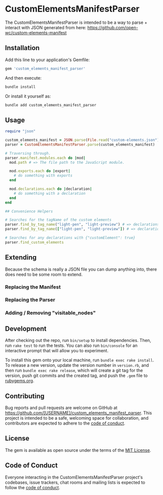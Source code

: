 # CustomElementsManifestParser

The CustomElementsManifestParser is intended to be a way to parse + interact with JSON
generated from here: <https://github.com/open-wc/custom-elements-manifest>

## Installation

Add this line to your application's Gemfile:

```ruby
gem 'custom_elements_manifest_parser'
```

And then execute:

```bash
bundle install
```

Or install it yourself as:

```bash
bundle add custom_elements_manifest_parser
```

## Usage

```ruby
require "json"

custom_elements_manifest = JSON.parse(File.read("custom-elements.json"))
parser = CustomElementsManifestParser.parse(custom_elements_manifest)

# Traversing through.
parser.manifest.modules.each do |mod|
  mod.path # => The file path to the JavaScript module.

  mod.exports.each do |export|
    # do something with exports
  end

  mod.declarations.each do |declaration|
    # do something with a declaration
  end
end

## Convenience Helpers

# Searches for the tagName of the custom elements
parser.find_by_tag_name("light-pen", "light-preview") # => declarations
parser.find_by_tag_name(["light-pen", "light-preview"]) # => declarations

# Searches for any declarations with {"customElement": true}
parser.find_custom_elements
```

## Extending

Because the schema is really a JSON file you can dump anything into, there does need to be some
room to extend.

### Replacing the Manifest

### Replacing the Parser

### Adding / Removing "visitable_nodes"

## Development

After checking out the repo, run `bin/setup` to install dependencies. Then, run `rake test` to run the tests. You can also run `bin/console` for an interactive prompt that will allow you to experiment.

To install this gem onto your local machine, run `bundle exec rake install`. To release a new version, update the version number in `version.rb`, and then run `bundle exec rake release`, which will create a git tag for the version, push git commits and the created tag, and push the `.gem` file to [rubygems.org](https://rubygems.org).

## Contributing

Bug reports and pull requests are welcome on GitHub at https://github.com/[USERNAME]/custom_elements_manifest_parser. This project is intended to be a safe, welcoming space for collaboration, and contributors are expected to adhere to the [code of conduct](https://github.com/[USERNAME]/custom_elements_manifest_parser/blob/main/CODE_OF_CONDUCT.md).

## License

The gem is available as open source under the terms of the [MIT License](https://opensource.org/licenses/MIT).

## Code of Conduct

Everyone interacting in the CustomElementsManifestParser project's codebases, issue trackers, chat rooms and mailing lists is expected to follow the [code of conduct](https://github.com/[USERNAME]/custom_elements_manifest_parser/blob/main/CODE_OF_CONDUCT.md).
